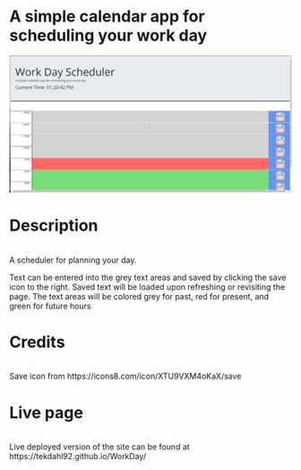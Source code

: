 # A simple calendar app for scheduling your work day
![](Assets/Images/live-site.png)
<h1>Description</h1><br>
A scheduler for planning your day.

Text can be entered into the grey text areas and saved by clicking the save icon to the right. Saved text will be loaded upon refreshing or revisiting the page. The text areas will be colored grey for past, red for present, and green for future hours

<h1>Credits</h1><br>
Save icon from https://icons8.com/icon/XTU9VXM4oKaX/save

<h1>Live page</h1><br>
Live deployed version of the site can be found at https://tekdahl92.github.io/WorkDay/
